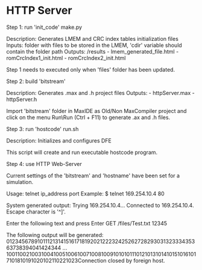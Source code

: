 # HTTP Server

Step 1: run 'init_code' make.py

Description: Generates LMEM and CRC index tables initialization files
Inputs: folder with files to be stored in the LMEM, 'cdir' variable should contain the folder path
Outputs: /results
	- lmem_generated_file.html
	- romCrcIndex1_init.html
	- romCrcIndex2_init.html

Step 1 needs to executed only when 'files' folder has been updated. 

Step 2: build 'bitstream' 

Description: Generates .max and .h project files
Outputs: 
	- httpServer.max
	- httpServer.h

Import 'bitstream' folder in MaxIDE as Old/Non MaxCompiler project and click on the menu Run\Run (Ctrl + F11) to generate .ax and .h files.

Step 3: run 'hostcode' run.sh

Description: Initializes and configures DFE 
	
This script will create and run executable hostcode program. 	

Step 4: use HTTP Web-Server

Current settings of the 'bitstream' and 'hostname' have been set for a simulation.

Usage: telnet ip_address port 
Example: $ telnet 169.254.10.4 80

System generated output:
Trying 169.254.10.4...
Connected to 169.254.10.4.
Escape character is '^]'.

Enter the following text and press Enter
GET /files/Test.txt 12345

The following output will be generated:
01234567891011121314151617181920212223242526272829303132333435363738394041424344
...
10011002100310041005100610071008100910101011101210131014101510161017101810191020102110221023Connection closed by foreign host.
